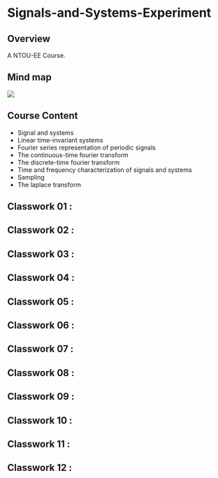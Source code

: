 # Signals-and-Systems-Experiment
## Overview
A NTOU-EE Course.
>

## Mind map
![](https://github.com/tailer954/Signals-and-Systems-Experiment/blob/master/%E8%A8%8A%E8%99%9F%E8%88%87%E7%B3%BB%E7%B5%B1.png)
>

## Course Content
* Signal and systems
* Linear time-invariant systems
* Fourier series representation of periodic signals
* The continuous-time fourier transform
* The discrete-time fourier transform
* Time and frequency characterization of signals and systems
* Sampling
* The laplace transform

## Classwork 01 : 
>

>
## Classwork 02 : 
>

>
## Classwork 03 : 
>

>
## Classwork 04 : 
>

>
## Classwork 05 : 
>

>
## Classwork 06 : 
>

>
## Classwork 07 : 
>

>
## Classwork 08 : 
>

>
## Classwork 09 : 
>

>
## Classwork 10 : 
>

>
## Classwork 11 : 
>

>
## Classwork 12 : 
>

>
